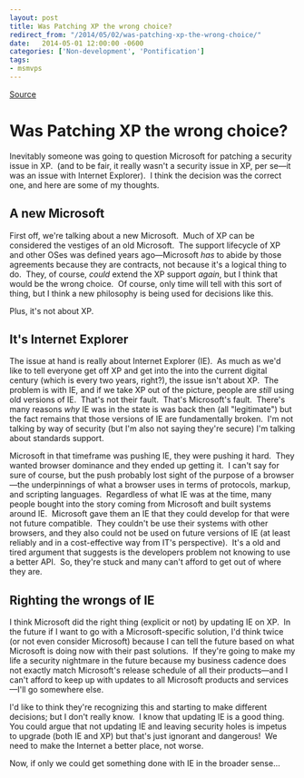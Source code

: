 ```yaml
---
layout: post
title: Was Patching XP the wrong choice?
redirect_from: "/2014/05/02/was-patching-xp-the-wrong-choice/"
date:   2014-05-01 12:00:00 -0600
categories: ['Non-development', 'Pontification']
tags:
- msmvps
---
```

[Source](http://pr-blog.azurewebsites.net/2014/05/02/was-patching-xp-the-wrong-choice/ "Permalink to Was Patching XP the wrong choice?")

# Was Patching XP the wrong choice?

Inevitably someone was going to question Microsoft for patching a security issue in XP.  (and to be fair, it really wasn't a security issue in XP, per se—it was an issue with Internet Explorer).  I think the decision was the correct one, and here are some of my thoughts.

## A new Microsoft

First off, we're talking about a new Microsoft.  Much of XP can be considered the vestiges of an old Microsoft.  The support lifecycle of XP and other OSes was defined years ago—Microsoft *has* to abide by those agreements because they are contracts, not because it's a logical thing to do.  They, of course, *could* extend the XP support *again*, but I think that would be the wrong choice.  Of course, only time will tell with this sort of thing, but I think a new philosophy is being used for decisions like this.

Plus, it's not about XP.

## It's Internet Explorer

The issue at hand is really about Internet Explorer (IE).  As much as we'd like to tell everyone get off XP and get into the into the current digital century (which is every two years, right?), the issue isn't about XP.  The problem is with IE, and if we take XP out of the picture, people are *still* using old versions of IE.  That's not their fault.  That's Microsoft's fault.  There's many reasons *why* IE was in the state is was back then (all "legitimate") but the fact remains that those versions of IE are fundamentally broken.  I'm not talking by way of security (but I'm also not saying they're secure) I'm talking about standards support.

Microsoft in that timeframe was pushing IE, they were pushing it hard.  They wanted browser dominance and they ended up getting it.  I can't say for sure of course, but the push probably lost sight of the purpose of a browser—the underpinnings of what a browser uses in terms of protocols, markup, and scripting languages.  Regardless of what IE was at the time, many people bought into the story coming from Microsoft and built systems around IE.  Microsoft gave them an IE that they could develop for that were not future compatible.  They couldn't be use their systems with other browsers, and they also could not be used on future versions of IE (at least reliably and in a cost-effective way from IT's perspective).  It's a old and tired argument that suggests is the developers problem not knowing to use a better API.  So, they're stuck and many can't afford to get out of where they are.

## Righting the wrongs of IE

I think Microsoft did the right thing (explicit or not) by updating IE on XP.  In the future if I want to go with a Microsoft-specific solution, I'd think twice (or not even consider Microsoft) because I can tell the future based on what Microsoft is doing now with their past solutions.  If they're going to make my life a security nightmare in the future because my business cadence does not exactly match Microsoft's release schedule of all their products—and I can't afford to keep up with updates to all Microsoft products and services—I'll go somewhere else.

I'd like to think they're recognizing this and starting to make different decisions; but I don't really know.  I know that updating IE is a good thing.  You could argue that not updating IE and leaving security holes is impetus to upgrade (both IE and XP) but that's just ignorant and dangerous!  We need to make the Internet a better place, not worse.

Now, if only we could get something done with IE in the broader sense…


